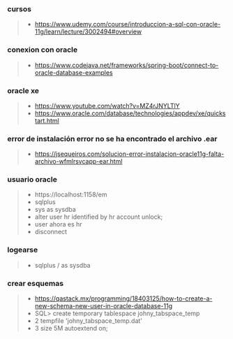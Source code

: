 ### cursos
>- https://www.udemy.com/course/introduccion-a-sql-con-oracle-11g/learn/lecture/3002494#overview

### conexion con oracle
>- https://www.codejava.net/frameworks/spring-boot/connect-to-oracle-database-examples

### oracle xe
>- https://www.youtube.com/watch?v=MZ4rJNYLTlY
>- https://www.oracle.com/database/technologies/appdev/xe/quickstart.html

### error de instalación error no se ha encontrado el archivo .ear
>- https://jsequeiros.com/solucion-error-instalacion-oracle11g-falta-archivo-wfmlrsvcapp-ear.html

### usuario oracle
>- https://localhost:1158/em
>- sqlplus
>- sys as sysdba
>- alter user hr identified by hr account unlock;
>- user ahora es hr
>- disconnect

### logearse
>- sqlplus / as sysdba

### crear esquemas
>- https://qastack.mx/programming/18403125/how-to-create-a-new-schema-new-user-in-oracle-database-11g
>- SQL> create temporary tablespace johny_tabspace_temp
>-  2  tempfile 'johny_tabspace_temp.dat'
>-  3  size 5M autoextend on;